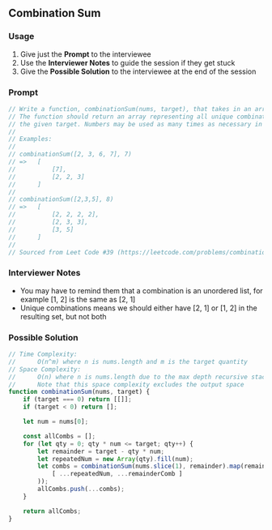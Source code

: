 ## Combination Sum

### Usage

1. Give just the **Prompt** to the interviewee
2. Use the **Interviewer Notes** to guide the session if they get stuck 
3. Give the **Possible Solution** to the interviewee at the end of the session

### Prompt

```javascript
// Write a function, combinationSum(nums, target), that takes in an array of positive numbers and a target sum
// The function should return an array representing all unique combinations of numbers that sum to
// the given target. Numbers may be used as many times as necessary in a single combination.
//
// Examples:
//
// combinationSum([2, 3, 6, 7], 7)
// =>   [
//          [7],
//          [2, 2, 3]
//      ]
//
// combinationSum([2,3,5], 8)
// =>   [
//          [2, 2, 2, 2],
//          [2, 3, 3],
//          [3, 5]
//      ]
//
// Sourced from Leet Code #39 (https://leetcode.com/problems/combination-sum/)
```


### Interviewer Notes

+ You may have to remind them that a combination is an unordered list, for example [1, 2] is the same as [2, 1]
+ Unique combinations means we should either have [2, 1] or [1, 2] in the resulting set, but not both

### Possible Solution

```javascript
// Time Complexity:
//      O(n^m) where n is nums.length and m is the target quantity 
// Space Complexity:
//      O(n) where n is nums.length due to the max depth recursive stack space
//      Note that this space complexity excludes the output space
function combinationSum(nums, target) {
    if (target === 0) return [[]];
    if (target < 0) return [];

    let num = nums[0];

    const allCombs = [];
    for (let qty = 0; qty * num <= target; qty++) {
        let remainder = target - qty * num;
        let repeatedNum = new Array(qty).fill(num);
        let combs = combinationSum(nums.slice(1), remainder).map(remainderComb => (
            [ ...repeatedNum, ...remainderComb ]
        ));
        allCombs.push(...combs);
    }

    return allCombs;
}
```
